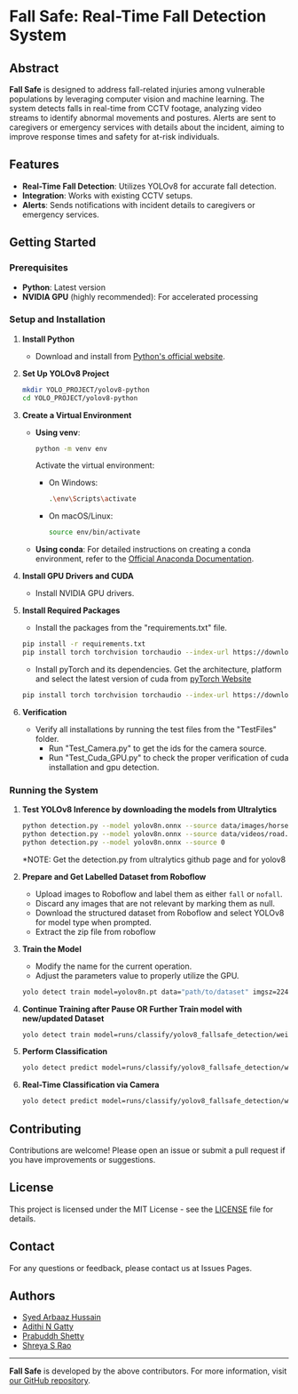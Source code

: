 # Fall Safe: Real-Time Fall Detection System

## Abstract

**Fall Safe** is designed to address fall-related injuries among vulnerable populations by leveraging computer vision and machine learning. The system detects falls in real-time from CCTV footage, analyzing video streams to identify abnormal movements and postures. Alerts are sent to caregivers or emergency services with details about the incident, aiming to improve response times and safety for at-risk individuals.

## Features

- **Real-Time Fall Detection**: Utilizes YOLOv8 for accurate fall detection.
- **Integration**: Works with existing CCTV setups.
- **Alerts**: Sends notifications with incident details to caregivers or emergency services.

## Getting Started

### Prerequisites

- **Python**: Latest version
- **NVIDIA GPU** (highly recommended): For accelerated processing

### Setup and Installation

1. **Install Python**
   - Download and install from [Python's official website](https://www.python.org/downloads/).

2. **Set Up YOLOv8 Project**
   ```bash
   mkdir YOLO_PROJECT/yolov8-python
   cd YOLO_PROJECT/yolov8-python
   ```

3. **Create a Virtual Environment**

   - **Using venv**:
     ```bash
     python -m venv env
     ```
     Activate the virtual environment:
     - On Windows:
       ```bash
       .\env\Scripts\activate
       ```
     - On macOS/Linux:
       ```bash
       source env/bin/activate
       ```

   - **Using conda**: For detailed instructions on creating a conda environment, refer to the [Official Anaconda Documentation](https://docs.anaconda.com/anaconda/install/).

4. **Install GPU Drivers and CUDA**
   - Install NVIDIA GPU drivers.

5. **Install Required Packages**
   - Install the packages from the "requirements.txt" file.
   
   ```bash
   pip install -r requirements.txt
   pip install torch torchvision torchaudio --index-url https://download.pytorch.org/whl/cu124
   ```
   - Install pyTorch and its dependencies. Get the architecture, platform and select the latest version of cuda from [pyTorch Website](https://pytorch.org/)

   ```bash
   pip install torch torchvision torchaudio --index-url https://download.pytorch.org/whl/cu124
   ```

6. **Verification**
   
   - Verify all installations by running the test files from the "TestFiles" folder.
      - Run "Test_Camera.py" to get the ids for the camera source.
      - Run "Test_Cuda_GPU.py" to check the proper verification of cuda installation and gpu detection.

### Running the System

1. **Test YOLOv8 Inference by downloading the models from Ultralytics**
   ```bash
   python detection.py --model yolov8n.onnx --source data/images/horses.jpg
   python detection.py --model yolov8n.onnx --source data/videos/road.mp4
   python detection.py --model yolov8n.onnx --source 0
   ```
   *NOTE: Get the detection.py from ultralytics github page and for yolov8

2. **Prepare and Get Labelled Dataset from Roboflow**
   - Upload images to Roboflow and label them as either `fall` or `nofall`.
   - Discard any images that are not relevant by marking them as null.
   - Download the structured dataset from Roboflow and select YOLOv8 for model type when prompted.
   - Extract the zip file from roboflow

3. **Train the Model**
   - Modify the name for the current operation.
   - Adjust the parameters value to properly utilize the GPU.

   ```bash
   yolo detect train model=yolov8n.pt data="path/to/dataset" imgsz=224 device=0 workers=2 batch=16 epochs=100 patience=50 name=yolov8_fallsafe_detection
   ```

4. **Continue Training after Pause OR Further Train model with new/updated Dataset**
   
   ```bash
   yolo detect train model=runs/classify/yolov8_fallsafe_detection/weights/last.pt resume=True
   ```

5. **Perform Classification**
   ```bash
   yolo detect predict model=runs/classify/yolov8_fallsafe_detection/weights/best.pt source="path/image.jpg" save=True
   ```

6. **Real-Time Classification via Camera**
   ```bash
   yolo detect predict model=runs/classify/yolov8_fallsafe_detection/weights/best.pt source="0" save=True conf=0.5 show=True save_txt=True line_thickness=1
   ```

## Contributing

Contributions are welcome! Please open an issue or submit a pull request if you have improvements or suggestions.

## License

This project is licensed under the MIT License - see the [LICENSE](LICENSE) file for details.

## Contact

For any questions or feedback, please contact us at Issues Pages.

## Authors

- [Syed Arbaaz Hussain](https://github.com/SyedArbaazHussain)
- [Adithi N Gatty](https://github.com/AdithiNgatty)
- [Prabuddh Shetty](https://github.com/Prabuddhshetty901)
- [Shreya S Rao](https://github.com/shreyarao515)

---

**Fall Safe** is developed by the above contributors. For more information, visit [our GitHub repository](https://github.com/FallSafe).